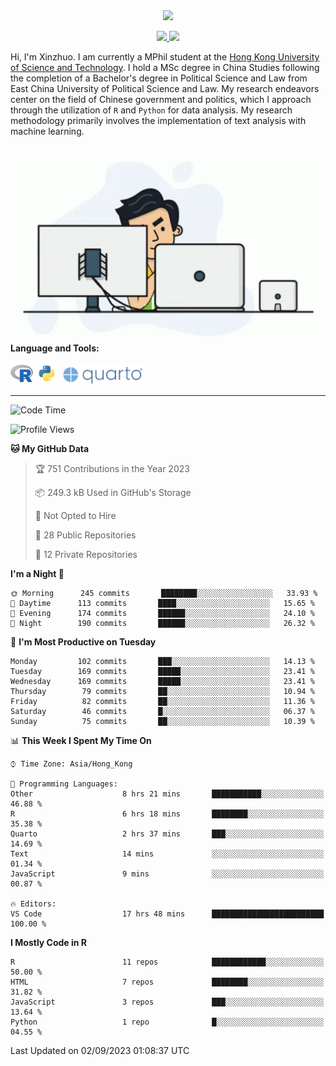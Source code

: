 <div align='center'>
<img src='https://readme-typing-svg.herokuapp.com?font=Lora&color=4d3900&center=true&lines=HKUST+Mphil+in+SOSC;Focus+on+China;Code+for+PoliSci'/>
</div>

<p align='center'>
 <a href='https://www.linkedin.com/in/xinzhuo-huang-5161011ba/' target='_blank'>
        <img src='https://img.shields.io/badge/linkedin%20-%230077B5.svg?&style=for-the-badge&logo=linkedin&logoColor=white'/>
    </a>
 <a href='https://twitter.com/HsinchoH' target='_blank'>
        <img src='https://img.shields.io/badge/Twitter-1DA1F2?style=for-the-badge&logo=twitter&logoColor=white'/>
    </a>
    </p>
    
Hi, I'm Xinzhuo. I am currently a MPhil student at the [Hong Kong University of Science and Technology](https://sosc.hkust.edu.hk/node/613). I hold a MSc degree in China Studies following the completion of a Bachelor's degree in Political Science and Law from East China University of Political Science and Law. My research endeavors center on the field of Chinese government and politics, which I approach through the utilization of `R` and `Python` for data analysis. My research methodology primarily involves the implementation of text analysis with machine learning.




<img align='right' src="https://github.com/xinzhuohkust/xinzhuohkust/blob/main/programmer.gif" width="590">



**Language and Tools:**  

<code><img height="36" src="https://raw.githubusercontent.com/github/explore/80688e429a7d4ef2fca1e82350fe8e3517d3494d/topics/r/r.png"></code>
<code><img height="36" src="https://raw.githubusercontent.com/github/explore/80688e429a7d4ef2fca1e82350fe8e3517d3494d/topics/python/python.png"></code>
<code><img height="32" src="https://github.com/quarto-dev/quarto-r/blob/main/man/figures/quarto.png"></code>

---
<!--START_SECTION:waka-->
![Code Time](http://img.shields.io/badge/Code%20Time-871%20hrs%206%20mins-blue)

![Profile Views](http://img.shields.io/badge/Profile%20Views-2-blue)

**🐱 My GitHub Data** 

> 🏆 751 Contributions in the Year 2023
 > 
> 📦 249.3 kB Used in GitHub's Storage 
 > 
> 🚫 Not Opted to Hire
 > 
> 📜 28 Public Repositories 
 > 
> 🔑 12 Private Repositories  
 > 
**I'm a Night 🦉** 

```text
🌞 Morning      245 commits       ████████░░░░░░░░░░░░░░░░░   33.93 % 
🌆 Daytime      113 commits       ████░░░░░░░░░░░░░░░░░░░░░   15.65 % 
🌃 Evening      174 commits       ██████░░░░░░░░░░░░░░░░░░░   24.10 % 
🌙 Night        190 commits       ██████░░░░░░░░░░░░░░░░░░░   26.32 % 

```
📅 **I'm Most Productive on Tuesday** 

```text
Monday         102 commits       ███░░░░░░░░░░░░░░░░░░░░░░   14.13 % 
Tuesday        169 commits       █████░░░░░░░░░░░░░░░░░░░░   23.41 % 
Wednesday      169 commits       █████░░░░░░░░░░░░░░░░░░░░   23.41 % 
Thursday        79 commits       ██░░░░░░░░░░░░░░░░░░░░░░░   10.94 % 
Friday          82 commits       ██░░░░░░░░░░░░░░░░░░░░░░░   11.36 % 
Saturday        46 commits       █░░░░░░░░░░░░░░░░░░░░░░░░   06.37 % 
Sunday          75 commits       ██░░░░░░░░░░░░░░░░░░░░░░░   10.39 % 

```


📊 **This Week I Spent My Time On** 

```text
⌚︎ Time Zone: Asia/Hong_Kong

💬 Programming Languages: 
Other                    8 hrs 21 mins       ███████████░░░░░░░░░░░░░░   46.88 % 
R                        6 hrs 18 mins       ████████░░░░░░░░░░░░░░░░░   35.38 % 
Quarto                   2 hrs 37 mins       ███░░░░░░░░░░░░░░░░░░░░░░   14.69 % 
Text                     14 mins             ░░░░░░░░░░░░░░░░░░░░░░░░░   01.34 % 
JavaScript               9 mins              ░░░░░░░░░░░░░░░░░░░░░░░░░   00.87 % 

🔥 Editors: 
VS Code                  17 hrs 48 mins      █████████████████████████   100.00 % 

```

**I Mostly Code in R** 

```text
R                        11 repos            ████████████░░░░░░░░░░░░░   50.00 % 
HTML                     7 repos             ████████░░░░░░░░░░░░░░░░░   31.82 % 
JavaScript               3 repos             ███░░░░░░░░░░░░░░░░░░░░░░   13.64 % 
Python                   1 repo              █░░░░░░░░░░░░░░░░░░░░░░░░   04.55 % 

```



 Last Updated on 02/09/2023 01:08:37 UTC
<!--END_SECTION:waka-->
    
    
    
    
    
    
    
    

